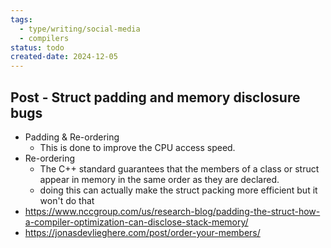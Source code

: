 ```yaml
---
tags:
  - type/writing/social-media
  - compilers
status: todo
created-date: 2024-12-05
---
```


## Post - Struct padding and memory disclosure bugs
- Padding & Re-ordering
	- This is done to improve the CPU access speed.
- Re-ordering
	- The C++ standard guarantees that the members of a class or struct appear in memory in the same order as they are declared.
	- doing this can actually make the struct packing more efficient but it won't do that
- https://www.nccgroup.com/us/research-blog/padding-the-struct-how-a-compiler-optimization-can-disclose-stack-memory/
- https://jonasdevlieghere.com/post/order-your-members/